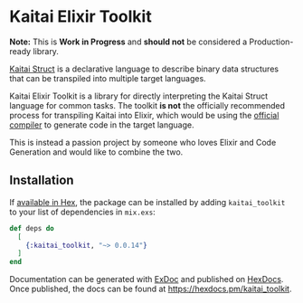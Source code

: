 # Kaitai Elixir Toolkit

**Note:**
This is **Work in Progress** and **should not** be considered a Production-ready library.

[Kaitai Struct](https://kaitai.io/) is a declarative language to describe binary data structures that can be transpiled into multiple target languages.

Kaitai Elixir Toolkit is a library for directly interpreting the Kaitai Struct language for common tasks. The toolkit **is not** the officially recommended process for transpiling Kaitai into Elixir, which would be using the [official compiler](https://github.com/kaitai-io/kaitai_struct_compiler) to generate code in the target language.

This is instead a passion project by someone who loves Elixir and Code Generation and would like to combine the two. 

## Installation

If [available in Hex](https://hex.pm/docs/publish), the package can be installed
by adding `kaitai_toolkit` to your list of dependencies in `mix.exs`:

```elixir
def deps do
  [
    {:kaitai_toolkit, "~> 0.0.14"}
  ]
end
```

Documentation can be generated with [ExDoc](https://github.com/elixir-lang/ex_doc)
and published on [HexDocs](https://hexdocs.pm). Once published, the docs can
be found at <https://hexdocs.pm/kaitai_toolkit>.

